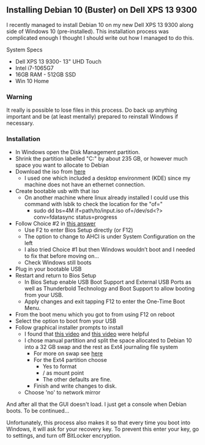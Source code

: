 ## Installing Debian 10 (Buster) on Dell XPS 13 9300

I recently managed to install Debian 10 on my new Dell XPS 13 9300 along side of Windows 10 (pre-installed). This installation process was complicated enough I thought I should write out how I managed to do this.

 System Specs
 * Dell XPS 13 9300- 13" UHD Touch
 * Intel i7-1065G7
 * 16GB RAM - 512GB SSD
 * Win 10 Home

### Warning
It really is possible to lose files in this process. Do back up anything important and be (at least mentally) prepared to reinstall Windows if necessary.

### Installation
* In Windows open the Disk Management partition.
 * Shrink the partition labelled "C:" by about 235 GB, or however much space you want to allocate to Debian
* Download the iso from [here](https://cdimage.debian.org/cdimage/unofficial/non-free/cd-including-firmware/10.4.0-live+nonfree/amd64/iso-hybrid/)
  * I used one which included a desktop environment (KDE) since my machine does not have an ethernet connection.
* Create bootable usb with that iso
  * On another machine where linux already installed I could use this command with lsblk to check the location for the "of="
    *  sudo dd bs=4M if=path/to/input.iso of=/dev/sd<?> conv=fdatasync  status=progress
* Follow Choice #2 in [this answer](https://askubuntu.com/questions/1041305/ubuntu-16-04-cant-see-my-ssd-partitions-when-installing-alongside-windows-10/1041384#1041384)
    * Use F2 to enter Bios Setup directly (or F12)
    * The option to change to AHCI is under System Configuration on the left
    * I also tried Choice #1 but then Windows wouldn’t boot and I needed to fix that before moving on…
    * Check Windows still boots
* Plug in your bootable USB
* Restart and return to Bios Setup
    * In Bios Setup enable USB Boot Support and External USB Ports as well as Thunderbold Technology and Boot Support to allow booting from your USB.
    * Apply changes and exit tapping F12 to enter the One-Time Boot Menu.
* From the boot menu which you got to from using F12 on reboot
 * Select the option to boot from your USB
* Follow graphical installer prompts to install
  * I found that [this video](https://www.youtube.com/watch?v=kN5GYyTRG94&t=203s) and [this video](https://www.youtube.com/watch?v=3lRkjWTUuhc&t=1255s) were helpful
  * I chose manual partition and split the space allocated to Debian 10 into a 32 GB swap and the rest as Ext4 journaling file system
    * For more on swap see [here](https://itsfoss.com/swap-size/)
    * For the Ext4 partition choose
      * Yes to format
      * / as mount point
      * The other defaults are fine.
    * Finish and write changes to disk.
  * Choose 'no' to network mirror

And after all that the GUI doesn't load. I just get a console when Debian boots. To be continued...

Unfortunately, this process also makes it so that every time you boot into Windows, it will ask for your recovery key. To prevent this enter your key, go to settings, and turn off BitLocker encryption.
